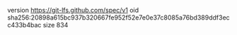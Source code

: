 version https://git-lfs.github.com/spec/v1
oid sha256:20898a615bc937b320667fe952f52e7e0e37c8085a76bd389ddf3ecc433b4bac
size 834

